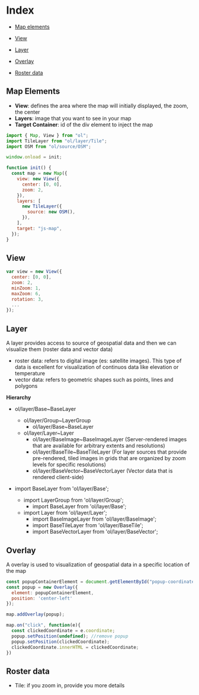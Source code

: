 # Index

- [Map elements](#Map-elements)
- [View](#View)
- [Layer](#Layer)
- [Overlay](#Overlay)


- [Roster data](#Roster-data)


## Map Elements

- **View**: defines the area where the map will initially displayed, the zoom, the center
- **Layers**: image that you want to see in your map
- **Target Container**: id of the div element to inject the map

```javascript
import { Map, View } from "ol";
import TileLayer from "ol/layer/Tile";
import OSM from "ol/source/OSM";

window.onload = init;

function init() {
  const map = new Map({
    view: new View({
      center: [0, 0],
      zoom: 2,
    }),
    layers: [
      new TileLayer({
        source: new OSM(),
      }),
    ],
    target: "js-map",
  });
}
```

## View
```javascript
var view = new View({
  center: [0, 0],
  zoom: 2,
  minZoom: 1,
  maxZoom: 6,
  rotation: 3,
  ...
});
```

## Layer
A layer provides access to source of geospatial data and then we can visualize them (roster data and vector data)
- roster data: refers to digital image (es: satellite images). This type of data is excellent for visualization of continuos data like elevation or temperature
- vector data: refers to geometric shapes such as points, lines and polygons

**Hierarchy**
- ol/layer/Base~BaseLayer
  - ol/layer/Group~LayerGroup
    - ol/layer/Base~BaseLayer
  - ol/layer/Layer~Layer
    - ol/layer/BaseImage~BaseImageLayer (Server-rendered images that are available for arbitrary extents and resolutions)
    - ol/layer/BaseTile~BaseTileLayer (For layer sources that provide pre-rendered, tiled images in grids that are organized by zoom levels for specific resolutions)
    - ol/layer/BaseVector~BaseVectorLayer (Vector data that is rendered client-side)

- import BaseLayer from 'ol/layer/Base';
  - import LayerGroup from 'ol/layer/Group';
    - import BaseLayer from 'ol/layer/Base';
  - import Layer from 'ol/layer/Layer';
    - import BaseImageLayer from 'ol/layer/BaseImage';
    - import BaseTileLayer from 'ol/layer/BaseTile';
    - import BaseVectorLayer from 'ol/layer/BaseVector';


## Overlay
A overlay is used to visualization of geospatial data in a specific location of the map

```javascript
const popupContainerElement = document.getElementById("popup-coordinates")
const popup = new Overlay({
  element: popupContainerElement,
  position: 'center-left'
});

map.addOverlay(popup);

map.on("click", function(e){
  const clickedCoordinate = e.coordinate;
  popup.setPosition(undefined); //remove popup
  popup.setPosition(clickedCoordinate);
  clickedCoordinate.innerHTML = clickedCoordinate;
})
```

## Roster data
- Tile: if you zoom in, provide you more details
